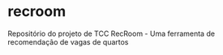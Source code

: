 # recroom
Repositório do projeto de TCC RecRoom - Uma ferramenta de recomendação de vagas de quartos 
